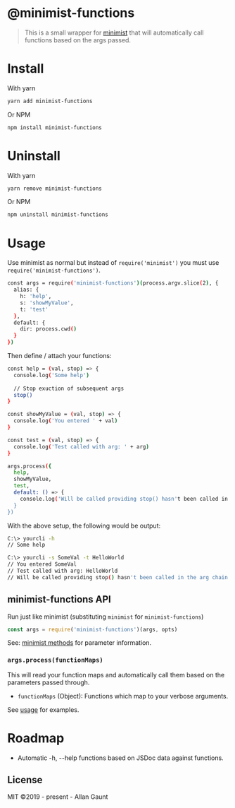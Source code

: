 @minimist-functions
===

> This is a small wrapper for [minimist](https://github.com/substack/minimist) that will automatically call functions
> based on the args passed.

# Install

With yarn

```bash
yarn add minimist-functions
``` 

Or NPM

```bash
npm install minimist-functions
``` 

# Uninstall

With yarn

```bash
yarn remove minimist-functions
``` 

Or NPM

```bash
npm uninstall minimist-functions
``` 


# Usage

Use minimist as normal but instead of `require('minimist')` you must use `require('minimist-functions')`. 

```bash
const args = require('minimist-functions')(process.argv.slice(2), {
  alias: {
    h: 'help',
    s: 'showMyValue',
    t: 'test'
  },
  default: {
    dir: process.cwd()
  }
})
```

Then define / attach your functions:

```bash
const help = (val, stop) => {
  console.log('Some help')
  
  // Stop exuction of subsequent args
  stop()
}

const showMyValue = (val, stop) => {
  console.log('You entered ' + val)
}

const test = (val, stop) => {
  console.log('Test called with arg: ' + arg)
}

args.process({
  help,
  showMyValue,
  test,
  default: () => {
    console.log('Will be called providing stop() hasn't been called in the arg chain')
  }
})
```

With the above setup, the following would be output:

```bash
C:\> yourcli -h
// Some help

C:\> yourcli -s SomeVal -t HelloWorld
// You entered SomeVal
// Test called with arg: HelloWorld
// Will be called providing stop() hasn't been called in the arg chain
```

## minimist-functions API

Run just like minimist (substituting `minimist` for `minimist-functions`)

```js
const args = require('minimist-functions')(args, opts)
```

See: [minimist methods](https://github.com/substack/minimist) for parameter information. 

### `args.process(functionMaps)`

This will read your function maps and automatically call them based on the parameters passed through.

* `functionMaps` (Object): Functions which map to your verbose arguments.

See [usage](#Usage) for examples.

# Roadmap
* Automatic -h, --help functions based on JSDoc data against functions.

## License

MIT ©2019 - present - Allan Gaunt
